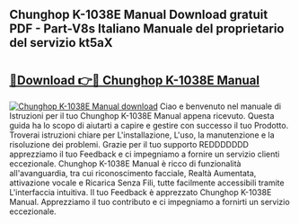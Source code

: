 ## Chunghop K-1038E Manual Download gratuit PDF - Part-V8s Italiano Manuale del proprietario del servizio kt5aX

# <h2><a href="http://dfa5j5.blite.top/?on=Chunghop+K-1038E+Manual">🔗Download 👉🔴 Chunghop K-1038E Manual</a></h2>

[![Chunghop K-1038E Manual download](https://i.imgur.com/lujVjoI.png)](http://dfa5j5.blite.top/?on=Chunghop+K-1038E+Manual)
Ciao e benvenuto nel manuale di Istruzioni per il tuo Chunghop K-1038E Manual appena ricevuto. Questa guida ha lo scopo di aiutarti a capire e gestire con successo il tuo Prodotto. Troverai istruzioni chiare per L'installazione, L'uso, la manutenzione e la risoluzione dei problemi. Grazie per il tuo supporto REDDDDDDD apprezziamo il tuo Feedback e ci impegniamo a fornire un servizio clienti eccezionale. Chunghop K-1038E Manual è ricco di funzionalità all'avanguardia, tra cui riconoscimento facciale, Realtà Aumentata, attivazione vocale e Ricarica Senza Fili, tutte facilmente accessibili tramite L'interfaccia intuitiva. Il tuo Feedback è apprezzato Chunghop K-1038E Manual. Apprezziamo il tuo contributo e ci impegniamo a fornirti un servizio eccezionale.
